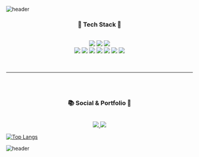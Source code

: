 ![header](https://capsule-render.vercel.app/api?type=waving&color=0:93EEF3,50:A5BCFF,100:FEDCED&height=300&section=header&text=ChaeHyun's%20GITHUB&fontSize=30&fontAlign=70)

<div align=center>
  <h3> 💾 Tech Stack 💾 </h3> <br>
  	<img src="https://img.shields.io/badge/AndroidStudio-3DDC84?style=flat&logo=AndroidStudio&logoColor=white"/>
	<img src="https://img.shields.io/badge/VisualStudioCode-007ACC?style=flat&logo=visualstudiocode&logoColor=white"/>
	<img src="https://img.shields.io/badge/Figma-F24E1E?style=flat&logo=Figma&logoColor=white"/><br>
	<img src="https://img.shields.io/badge/Kotlin-61DAFB?style=flat&logo=Kotlin&logoColor=white"/>
	<img src="https://img.shields.io/badge/ReactNative-777BB4?style=flat&logo=React&logoColor=white"/>
	<img src="https://img.shields.io/badge/Html5-E34F26?style=flat&logo=Html5&logoColor=white"/>
	<img src="https://img.shields.io/badge/Css3-1572B6?style=flat&logo=Css3&logoColor=white"/>
	<img src="https://img.shields.io/badge/TypeScript-3178C6?style=flat&logo=TypeScript&logoColor=white"/>
	<img src="https://img.shields.io/badge/Php-777BB4?style=flat&logo=Php&logoColor=white"/>
	<img src="https://img.shields.io/badge/Mysql-4479A1?style=flat&logo=Mysql&logoColor=white"/>
	
</div>

<br>
<br>
<hr>
<br>
<br>

<div align=center>
	<h3> 📚 Social & Portfolio 🎨 </h3> <br>
	<a href="https://velog.io/@chhue">
		<img src="https://img.shields.io/badge/Velog-20C997?style=flat&logo=Velog&logoColor=white" />
	</a>
  	<a href="https://play.google.com/store/apps/developer?id=Hue">
		<img src="https://img.shields.io/badge/GooglePlay-414141?style=flat&logo=googleplay&logoColor=white" />
	</a>
 
</div>

[![Top Langs](https://github-readme-stats.vercel.app/api/top-langs/?username=chhue&layout=compact)](https://github.com/chhue/github-readme-stats)

![header](https://capsule-render.vercel.app/api?type=waving&color=0:FEDCED,50:A5BCFF,100:93EEF3&height=300&section=footer)
